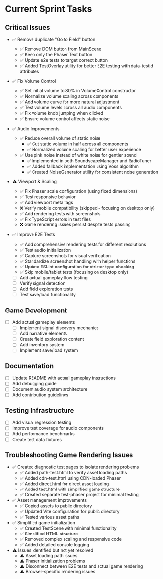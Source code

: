 # Current Sprint Tasks

## Critical Issues
- ✅ Remove duplicate "Go to Field" button
  - ✅ Remove DOM button from MainScene
  - ✅ Keep only the Phaser Text button
  - ✅ Update e2e tests to target correct button
  - ✅ Added TestOverlay utility for better E2E testing with data-testid attributes

- ✅ Fix Volume Control
  - ✅ Set initial volume to 80% in VolumeControl constructor
  - ✅ Normalize volume scaling across components
  - ✅ Add volume curve for more natural adjustment
  - ✅ Test volume levels across all audio components
  - ✅ Fix volume knob jumping when clicked
  - ✅ Ensure volume control affects static noise

- ✅ Audio Improvements
  - ✅ Reduce overall volume of static noise
    - ✅ Cut static volume in half across all components
    - ✅ Normalized volume scaling for better user experience
  - ✅ Use pink noise instead of white noise for gentler sound
    - ✅ Implemented in both SoundscapeManager and RadioTuner
    - ✅ Added fallback implementation using Voss algorithm
    - ✅ Created NoiseGenerator utility for consistent noise generation

- ⚠️ Viewport & Scaling
  - ✅ Fix Phaser scale configuration (using fixed dimensions)
  - ✅ Test responsive behavior
  - ✅ Add viewport meta tags
  - ❌ Verify mobile compatibility (skipped - focusing on desktop only)
  - ✅ Add rendering tests with screenshots
  - ✅ Fix TypeScript errors in test files
  - ❌ Game rendering issues persist despite tests passing

- ✅ Improve E2E Tests
  - ✅ Add comprehensive rendering tests for different resolutions
  - ✅ Test audio initialization
  - ✅ Capture screenshots for visual verification
  - ✅ Standardize screenshot handling with helper functions
  - ✅ Update ESLint configuration for stricter type checking
  - ✅ Skip mobile/tablet tests (focusing on desktop only)
  - [ ] Add actual gameplay flow testing
  - [ ] Verify signal detection
  - [ ] Add field exploration tests
  - [ ] Test save/load functionality

## Game Development
- [ ] Add actual gameplay elements
  - [ ] Implement signal discovery mechanics
  - [ ] Add narrative elements
  - [ ] Create field exploration content
  - [ ] Add inventory system
  - [ ] Implement save/load system

## Documentation
- [ ] Update README with actual gameplay instructions
- [ ] Add debugging guide
- [ ] Document audio system architecture
- [ ] Add contribution guidelines

## Testing Infrastructure
- [ ] Add visual regression testing
- [ ] Improve test coverage for audio components
- [ ] Add performance benchmarks
- [ ] Create test data fixtures

## Troubleshooting Game Rendering Issues
- ✅ Created diagnostic test pages to isolate rendering problems
  - ✅ Added path-test.html to verify asset loading paths
  - ✅ Added cdn-test.html using CDN-loaded Phaser
  - ✅ Added direct.html for direct asset loading
  - ✅ Added test.html with simplified game structure
  - ✅ Created separate test-phaser project for minimal testing
- ✅ Asset management improvements
  - ✅ Copied assets to public directory
  - ✅ Updated Vite configuration for public directory
  - ✅ Tested various asset paths
- ✅ Simplified game initialization
  - ✅ Created TestScene with minimal functionality
  - ✅ Simplified HTML structure
  - ✅ Removed complex scaling and responsive code
  - ✅ Added detailed console logging
- ⚠️ Issues identified but not yet resolved
  - ⚠️ Asset loading path issues
  - ⚠️ Phaser initialization problems
  - ⚠️ Disconnect between E2E tests and actual game rendering
  - ⚠️ Browser-specific rendering issues